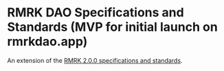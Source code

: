 # RMRK DAO Specifications and Standards (MVP for initial launch on rmrkdao.app)
An extension of the [RMRK 2.0.0 specifications and standards](https://github.com/rmrk-team/rmrk-spec#extending-the-standard).

